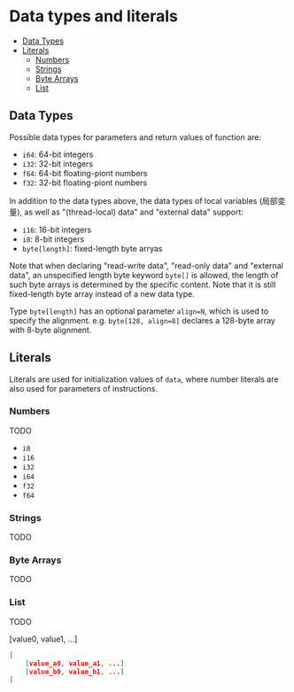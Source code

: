 # Data types and literals

<!-- @import "[TOC]" {cmd="toc" depthFrom=2 depthTo=4 orderedList=false} -->

<!-- code_chunk_output -->

- [Data Types](#data-types)
- [Literals](#literals)
  - [Numbers](#numbers)
  - [Strings](#strings)
  - [Byte Arrays](#byte-arrays)
  - [List](#list)

<!-- /code_chunk_output -->

## Data Types

Possible data types for parameters and return values of function are:

- `i64`: 64-bit integers
- `i32`: 32-bit integers
- `f64`: 64-bit floating-piont numbers
- `f32`: 32-bit floating-piont numbers

In addition to the data types above, the data types of local variables (局部变量), as well as "(thread-local) data" and "external data" support:

- `i16`: 16-bit integers
- `i8`: 8-bit integers
- `byte[length]`: fixed-length byte arryas

Note that when declaring "read-write data", "read-only data" and "external data", an unspecified length byte keyword `byte[]` is allowed, the length of such byte arrays is determined by the specific content. Note that it is still fixed-length byte array instead of a new data type.

Type `byte[length]` has an optional parameter `align=N`, which is used to specify the alignment. e.g. `byte[128, align=8]` declares a 128-byte array with 8-byte alignment.

## Literals

Literals are used for initialization values of `data`, where number literals are also used for parameters of instructions.

### Numbers

TODO

- `i8`
- `i16`
- `i32`
- `i64`
- `f32`
- `f64`

### Strings

TODO

### Byte Arrays

TODO

### List

TODO

[value0, value1, ...]

```json
[
    [value_a0, value_a1, ...]
    [value_b0, value_b1, ...]
]
```
